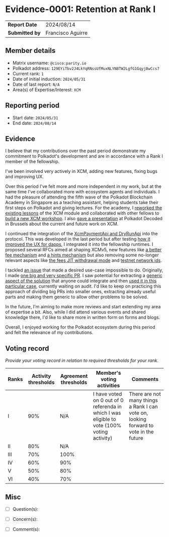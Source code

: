 # Evidence-0001: Retention at Rank I

|                 |                                                                                             |
| --------------- | ------------------------------------------------------------------------------------------- |
| **Report Date** | 2024/08/14                                                                                  |
| **Submitted by**| Francisco Aguirre                                                                           |


## Member details

- Matrix username: `@cisco:parity.io`
- Polkadot address: `129EYiTbv2J4LkYqRNssUfMuxNLYN8TW2LgfG1Gqyj8wCcs7`
- Current rank: `1`
- Date of initial induction: `2024/05/31`
- Date of last report: `N/A`
- Area(s) of Expertise/Interest: `XCM`


## Reporting period

- Start date: `2024/05/31`
- End date: `2024/08/14`


## Evidence

I believe that my contributions over the past period demonstrate my commitment to Polkadot's development and are in accordance with a Rank I member of the fellowship.

I've been involved very actively in XCM, adding new features, fixing bugs and improving UX.

Over this period I've felt more and more independent in my work, but at the same time I've collaborated more with ecosystem agents and individuals.
I had the pleasure of attending the fifth wave of the Polkadot Blockchain Academy in Singapore as a teaching assistant, helping students take their first steps on Polkadot and giving lectures.
For the academy, I [reworked the existing lessons](https://github.com/Polkadot-Blockchain-Academy/pba-content/pull/1001) of the XCM module and collaborated with other fellows to [build a new XCM workshop](https://github.com/shawntabrizi/polkadot-sdk-workshop-xcm).
I also [gave a presentation](https://www.youtube.com/watch?v=qQahedN-nWQ) at Polkadot Decoded in Brussels about the current and future work on XCM.

I continued the integration of the [XcmPaymentApi and DryRunApi](https://github.com/polkadot-fellows/runtimes/pull/380) into the protocol.
This was developed in the last period but after testing [how it improved the UX for dapps](https://github.com/franciscoaguirre/xcm-ui/commit/e18d5706c008a383ec870a959eb49a206fdcba2f#diff-b49726cb42f65129775144bbddf8e0553767728870530307550ac73fed64683a), I integrated it into the fellowship runtimes.
I proposed several RFCs aimed at shaping XCMv5, new features like [a better fee mechanism](https://github.com/polkadot-fellows/RFCs/pull/105) and [a hints mechanism](https://github.com/polkadot-fellows/RFCs/pull/107) but also removing some no-longer relevant aspects like [the fees JIT withdrawal mode](https://github.com/polkadot-fellows/RFCs/pull/106) and [testnet network ids](https://github.com/polkadot-fellows/RFCs/pull/108).

I tackled [an issue](https://github.com/paritytech/polkadot-sdk/issues/3958) that made a desired use-case impossible to do.
Originally, I made [one big and very specific PR](https://github.com/paritytech/polkadot-sdk/pull/4375).
I saw potential for extracting a [generic aspect of the solution](https://github.com/paritytech/polkadot-sdk/pull/5130) that anyone could integrate and then [used it in this particular case](https://github.com/paritytech/polkadot-sdk/pull/5131), currently waiting on audit.
I'd like to keep on practicing this approach of dividing big PRs into smaller ones, extracting already useful parts and making them generic to allow other problems to be solved.

In the future, I'm aiming to make more reviews and start extending my area of expertise a bit.
Also, while I did attend various events and shared knowledge there, I'd like to share more in written form on forms and blogs.

Overall, I enjoyed working for the Polkadot ecosystem during this period and felt the relevance of my contributions.


## Voting record
*Provide your voting record in relation to required thresholds for your rank.* 

|  Ranks | Activity thresholds | Agreement thresholds | Member's voting activities | Comments |
|---|---|---|---|---|
|I  |90%   |N/A   | I have voted on 0 out of 0 referenda in which I was eligible to vote (100% voting activity) | There are not many things a Rank I can vote on, looking forward to vote in the future |
|II |80%   |N/A   |   |  |
|III|70%   |100%  |   |  |
|IV |60%   |90%   |   |  |
|V  |50%   |80%   |   |  |
|VI |40%   |70%   |   |  |


## Misc

- [ ] Question(s): 

- [ ] Concern(s): 

- [ ] Comment(s): 
